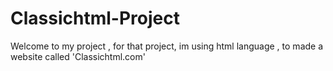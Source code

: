 # Classichtml-Project
Welcome to my project ,  for that project, im using html language , to made a website called 'Classichtml.com'
